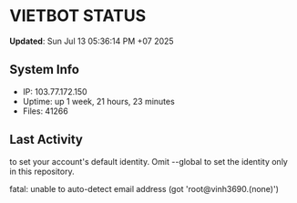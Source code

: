 # VIETBOT STATUS
**Updated**: Sun Jul 13 05:36:14 PM +07 2025

## System Info
- IP: 103.77.172.150
- Uptime: up 1 week, 21 hours, 23 minutes
- Files: 41266

## Last Activity

to set your account's default identity.
Omit --global to set the identity only in this repository.

fatal: unable to auto-detect email address (got 'root@vinh3690.(none)')
